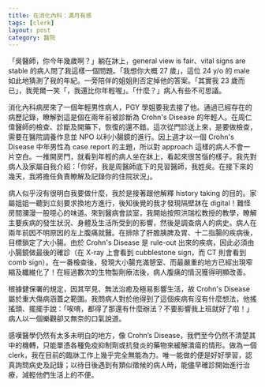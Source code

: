 ```yaml
---
title: 在消化內科：滿月有感
tags: [clerk]
layout: post
category: 醫院
---
```

「吳醫師，你今年幾歲啊？」躺在牀上，general view is fair、vital signs are stable 的病人問了我這樣一個問題。「我想你大概 27 歲」，這位 24 y/o 的 male 如此地猜測了我的年紀。一旁陪伴的姐姐則否定掉他的答案。「其實我 23 歲而已」，我莞爾一笑「，我還比你年輕喔」。「什麼？」病人有些不可思議。

消化內科病房來了一個年輕男性病人，PGY 學姐要我去接了他。通過已經存在的病歷記錄，瞭解到這是個在兩年前被診斷為 Crohn's Disease 的年輕人。在周仁偉醫師的檢查、診斷及開藥下，恢復的還不錯。這次從門診送上來，是要做檢查，需要在醫院調養作息並 NPO 以利小腸鏡的進行。因上週才以一個 Crohn's Disease 中年男性為 case report 的主題，所以對 approach 這樣的病人不會一片空白。一推開房門，就看到年輕的病人坐在牀上，看起來很苦惱的樣子。我先對病人及家屬自我介紹：「你好，我是周醫師底下的見習醫師，我姓吳。在接下來的幾天，我將擔任負責瞭解及記錄你的住院狀況」。

病人似乎沒有很明白我要做什麼，我於是接著跟他解釋 history taking 的目的。家屬姐姐一聽到立刻要求換地方進行，後知後覺的我才發現隔壁牀在 digital！難怪房間瀰漫一股噁心的味道。來到醫病會談室，我開始按照洪瑞松教授的教學，瞭解主要疾病的發生狀況、身體及生活所受到的影響，然後是調查病人的病史。病人在兩年前因不明原因的左上腹痛就醫。在排除了肝膽胰脾及胃、十二指腸的疾病後，目標鎖定了大小腸。由於 Crohn's Disease 是 rule-out 出來的疾病，因此必須由小腸鏡做最後的確診（在 X-ray 上會看到 cubblestone sign，而 CT 則會看到 comb sign）。在一番檢查後，發現大小腸充滿憩室、而最嚴重的地方已經出現窄縮及纖維化了！在經過數次的生物製劑療法後，病人腹痛的情況獲得明顯改善。

根據健保署的規定，因其罕見、無法治癒及極易影響生活，故 Crohn's Disease 屬於重大傷病涵蓋之範圍。我問病人對於他得到了這個疾病有沒有什麼想法，他搖搖頭、擺擺手說：「唉唷，都得了那還有什麼辦法？不要影響我上班就好了啦！」病人以一個樂觀卻又無奈的口氣說道。

感嘆醫學仍然有太多未明白的地方，像 Crohn’s Disease，我們至今仍然不清楚其中的機轉，只能單憑各種免疫抑制劑或抗發炎的藥物來緩解潰瘍的情形。做為一個 clerk，我在目前的臨牀工作上幾乎完全無能為力。唯一能做的便是好好學習，認真詢問病史及記錄；以待日後遇到有類似徵候的病人時，能儘早確診開始進行治療，減輕他們生活上的不便。
